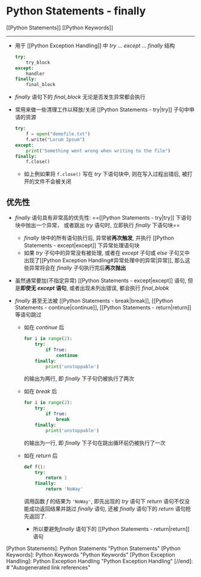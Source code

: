 # Python Statements - finally

[[Python Statements]] [[Python Keywords]]

---

* 用于 [[Python Exception Handling]] 中 *try* ... *except* ... *finally* 结构

    ```py
    try:
        try_block
    except:
        handler
    finally:
        final_block
    ```

* *finally* 语句下的 *final_block* 无论是否发生异常都会执行
* 常用来做一些清理工作以释放/关闭 [[Python Statements - try|try]] 子句中申请的资源

    ```python
    try:
        f = open("demofile.txt")
        f.write("Lorum Ipsum")
    except:
        print("Something went wrong when writing to the file")
    finally:
        f.close()
    ```

    * 如上例如果将 `f.close()` 写在 *try* 下语句块中, 则在写入过程出错后, 被打开的文件不会被关闭

## 优先性

* *finally* 语句具有非常高的优先性: ==[[Python Statements - try|try]] 下语句块中抛出一个异常， 或者跳出 *try* 语句时, 立即执行 *finally* 下语句块==
    * *finally* 块中的所有语句执行后, 异常被**再次触发**, 并执行 [[Python Statements - except|except]] 下异常处理语句块
    * 如果 *try* 子句中的异常没有被处理, 或者在 *except* 子句或 *else* 子句又中出现了[[Python Exception Handling#异常处理中的异常|异常]], 那么这些异常将会在 *finally* 子句执行完后**再次抛出**

* 虽然通常要加(不指定异常) [[Python Statements - except|except]] 语句, 但是**即使无 *except* 语句**, 或者出现未列出错误, 都会执行 *final_blobk*

* *finally* 甚至无法被 [[Python Statements - break|break]], [[Python Statements - continue|continue]], [[Python Statements - return|return]] 等语句跳过
    * 如在 *continue* 后

        ```py
        for i in range(2):
            try:
                if True:
                    continue
            finally:
                print('unstoppable')
        ```

        的输出为两行, 即 *finally* 下子句仍被执行了两次

    * 如在 *break* 后

        ```py
        for i in range(2):
            try:
                if True:
                    break
            finally:
                print('unstoppable')
        ```

        的输出为一行, 即 *finally* 下子句在跳出循环前仍被执行了一次
    * 如在 *return* 后

        ```py
        def f():
            try:
                return 1
            finally:
                return 'NoWay'
        ```

        调用函数 *f* 的结果为 `'NoWay'`, 即先出现的 *try* 语句下 *return* 语句不仅没能成功返回结果并跳过 *finally* 语句, 还被 *finally* 语句下的 *return* 语句抢先返回了.
        * 所以要避免*finally* 语句下的 [[Python Statements - return|return]] 语句

[//begin]: # "Autogenerated link references for markdown compatibility"
[Python Statements]: Python Statements "Python Statements"
[Python Keywords]: Python Keywords "Python Keywords"
[Python Exception Handling]: Python Exception Handling "Python Exception Handling"
[//end]: # "Autogenerated link references"